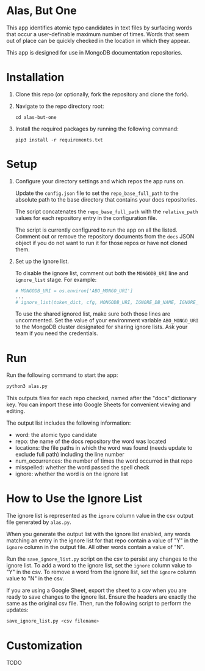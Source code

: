 # Alas, But One

This app identifies atomic typo candidates in text files by surfacing words
that occur a user-definable maximum number of times. Words that seem out of
place can be quickly checked in the location in which they appear.

This app is designed for use in MongoDB documentation repositories.

# Installation

1. Clone this repo (or optionally, fork the repository and clone the fork).

2. Navigate to the repo directory root:

   ```
   cd alas-but-one
   ```

3. Install the required packages by running the following command:

   ```
   pip3 install -r requirements.txt
   ```

# Setup

1. Configure your directory settings and which repos the app runs on.

   Update the ``config.json`` file to set the ``repo_base_full_path`` to the
   absolute path to the base directory that contains your docs repositories.

   The script concatenates the ``repo_base_full_path`` with the ``relative_path``
   values for each repository entry in the configuration file.

   The script is currently configured to run the app on all the listed.
   Comment out or remove the repository documents from the ``docs`` JSON object
   if you do not want to run it for those repos or have not cloned them.

2. Set up the ignore list.

   To disable the ignore list, comment out both the ``MONGODB_URI`` line and
   ``ignore_list`` stage. For example:

   ```python
   # MONGODB_URI = os.environ['ABO_MONGO_URI']
   ...
   # ignore_list(token_dict, cfg, MONGODB_URI, IGNORE_DB_NAME, IGNORE_COLL_NAME)
   ```

   To use the shared ignored list, make sure both those lines are uncommented.
   Set the value of your environment variable ``ABO_MONGO_URI`` to the
   MongoDB cluster designated for sharing ignore lists. Ask your team if you
   need the credentials.

# Run

Run the following command to start the app:

```bash
python3 alas.py
```

This outputs files for each repo checked, named after the "docs" dictionary
key. You can import these into Google Sheets for convenient viewing and editing.

The output list includes the following information:

- word: the atomic typo candidate
- repo: the name of the docs repository the word was located
- locations: the file paths in which the word was found (needs update to exclude full path) including the line number
- num_occurrences: the number of times the word occurred in that repo
- misspelled: whether the word passed the spell check
- ignore: whether the word is on the ignore list

# How to Use the Ignore List

The ignore list is represented as the ``ignore`` column value in the csv
output file generated by ``alas.py``.

When you generate the output list with the ignore list enabled, any words
matching an entry in the ignore list for that repo contain a value of
"Y" in the ``ignore`` column in the output file. All other words contain
a value of "N".

Run the ``save_ignore_list.py`` script on the csv to persist any
changes to the ignore list. To add a word to the ignore list, set the
``ignore`` column value to "Y" in the csv. To remove a word from the ignore
list, set the ``ignore`` column value to "N" in the csv.

If you are using a Google Sheet, export the sheet to a csv when you are ready
to save changes to the ignore list. Ensure the headers are exactly the same as
the original csv file. Then, run the following script to perform the updates:

```bash
save_ignore_list.py <csv filename>
```


# Customization

TODO
